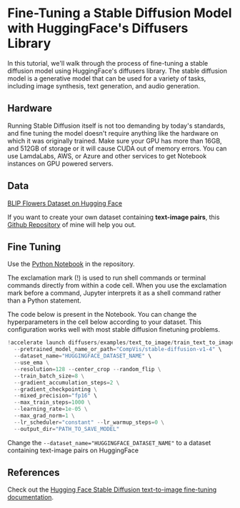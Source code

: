 # Fine-Tuning a Stable Diffusion Model with HuggingFace's Diffusers Library

In this tutorial, we'll walk through the process of fine-tuning a stable diffusion model using HuggingFace's diffusers library. The stable diffusion model is a generative model that can be used for a variety of tasks, including image synthesis, text generation, and audio generation.

## Hardware

Running Stable Diffusion itself is not too demanding by today's standards, and fine tuning the model doesn't require anything like the hardware on which it was originally trained.
Make sure your GPU has more than 16GB, and 512GB of storage or it will cause CUDA out of memory errors. You can use LamdaLabs, AWS, or Azure and other services to get Notebook instances on GPU powered servers.

## Data

[BLIP Flowers Dataset on Hugging Face](https://huggingface.co/datasets/pranked03/flowers-blip-captions)

If you want to create your own dataset containing **text-image pairs**, this [Github Repository](https://github.com/pranavgupta2603/BLIP-flower-captioning) of mine will help you out.

## Fine Tuning

Use the [Python Notebook](https://github.com/pranavgupta2603/flowers-sd-finetuning/blob/main/flowers_sd_finetune.ipynb) in the repository.

The exclamation mark (!) is used to run shell commands or terminal commands directly from within a code cell. 
When you use the exclamation mark before a command, Jupyter interprets it as a shell command rather than a Python statement.

The code below is present in the Notebook.
You can change the hyperparameters in the cell below according to your dataset. This configuration works well with most stable diffusion finetuning problems.
```Python
!accelerate launch diffusers/examples/text_to_image/train_text_to_image.py \
  --pretrained_model_name_or_path="CompVis/stable-diffusion-v1-4" \
  --dataset_name="HUGGINGFACE_DATASET_NAME" \
  --use_ema \
  --resolution=128 --center_crop --random_flip \
  --train_batch_size=8 \
  --gradient_accumulation_steps=2 \
  --gradient_checkpointing \
  --mixed_precision="fp16" \
  --max_train_steps=1000 \
  --learning_rate=1e-05 \
  --max_grad_norm=1 \
  --lr_scheduler="constant" --lr_warmup_steps=0 \
  --output_dir="PATH_TO_SAVE_MODEL" 
```
Change the ```--dataset_name="HUGGINGFACE_DATASET_NAME"``` to a dataset containing text-image pairs on HuggingFace

## References

Check out the [Hugging Face Stable Diffusion text-to-image fine-tuning documentation](https://huggingface.co/docs/diffusers/training/text2image).
